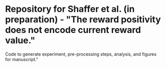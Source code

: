 # Repository for Shaffer et al. (in preparation) - "The reward positivity does not encode current reward value."
Code to generate experiment, pre-processing steps, analysis, and figures for manuscript."
